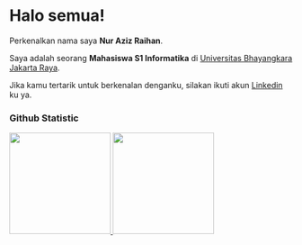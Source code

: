 # Halo semua! 

Perkenalkan nama saya **Nur Aziz Raihan**.<br>

Saya adalah seorang **Mahasiswa S1 Informatika** di [Universitas Bhayangkara Jakarta Raya](https://ubharajaya.ac.id/).<br>

Jika kamu tertarik untuk berkenalan denganku, silakan ikuti akun [Linkedin](https://www.linkedin.com/in/nur-aziz-raihan/) ku ya.

### Github Statistic
<p align="left">
<a href="https://github.com/penuliscode">
  <img height="180em" src="https://github-readme-stats-eight-theta.vercel.app/api?username=penuliscode&show_icons=true&theme=algolia&include_all_commits=true&count_private=true"/>
  <img height="180em" src="https://github-readme-stats-eight-theta.vercel.app/api/top-langs/?username=penuliscode&layout=compact&theme=algolia"/>
</a>
</p>
